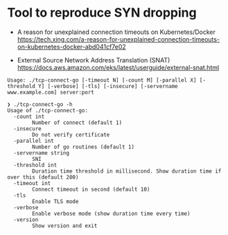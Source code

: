 # Tool to reproduce SYN dropping

- A reason for unexplained connection timeouts on Kubernetes/Docker  
https://tech.xing.com/a-reason-for-unexplained-connection-timeouts-on-kubernetes-docker-abd041cf7e02

- External Source Network Address Translation (SNAT)  
https://docs.aws.amazon.com/eks/latest/userguide/external-snat.html

```
Usage: ./tcp-connect-go [-timeout N] [-count M] [-parallel X] [-threshold Y] [-verbose] [-tls] [-insecure] [-servername www.example.com] server:port
```

```
❯ ./tcp-connect-go -h
Usage of ./tcp-connect-go:
  -count int
    	Number of connect (default 1)
  -insecure
    	Do not verify certificate
  -parallel int
    	Number of go routines (default 1)
  -servername string
    	SNI
  -threshold int
    	Duration time threshold in millisecond. Show duration time if over this (default 200)
  -timeout int
    	Connect timeout in second (default 10)
  -tls
    	Enable TLS mode
  -verbose
    	Enable verbose mode (show duration time every time)
  -version
    	Show version and exit
```
